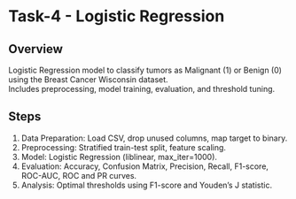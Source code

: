 # Task-4 - Logistic Regression 

## Overview
Logistic Regression model to classify tumors as Malignant (1) or Benign (0) using the Breast Cancer Wisconsin dataset.  
Includes preprocessing, model training, evaluation, and threshold tuning.

## Steps
1. Data Preparation: Load CSV, drop unused columns, map target to binary.  
2. Preprocessing: Stratified train-test split, feature scaling.  
3. Model: Logistic Regression (liblinear, max_iter=1000).  
4. Evaluation: Accuracy, Confusion Matrix, Precision, Recall, F1-score, ROC-AUC, ROC and PR curves.  
5. Analysis: Optimal thresholds using F1-score and Youden’s J statistic.

